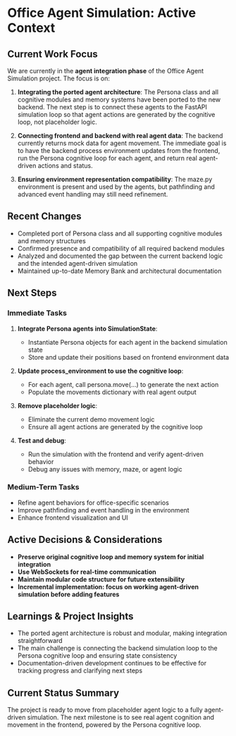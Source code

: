 # Office Agent Simulation: Active Context

## Current Work Focus

We are currently in the **agent integration phase** of the Office Agent Simulation project. The focus is on:

1. **Integrating the ported agent architecture**: The Persona class and all cognitive modules and memory systems have been ported to the new backend. The next step is to connect these agents to the FastAPI simulation loop so that agent actions are generated by the cognitive loop, not placeholder logic.

2. **Connecting frontend and backend with real agent data**: The backend currently returns mock data for agent movement. The immediate goal is to have the backend process environment updates from the frontend, run the Persona cognitive loop for each agent, and return real agent-driven actions and status.

3. **Ensuring environment representation compatibility**: The maze.py environment is present and used by the agents, but pathfinding and advanced event handling may still need refinement.

## Recent Changes

- Completed port of Persona class and all supporting cognitive modules and memory structures
- Confirmed presence and compatibility of all required backend modules
- Analyzed and documented the gap between the current backend logic and the intended agent-driven simulation
- Maintained up-to-date Memory Bank and architectural documentation

## Next Steps

### Immediate Tasks

1. **Integrate Persona agents into SimulationState**:
   - Instantiate Persona objects for each agent in the backend simulation state
   - Store and update their positions based on frontend environment data

2. **Update process_environment to use the cognitive loop**:
   - For each agent, call persona.move(...) to generate the next action
   - Populate the movements dictionary with real agent output

3. **Remove placeholder logic**:
   - Eliminate the current demo movement logic
   - Ensure all agent actions are generated by the cognitive loop

4. **Test and debug**:
   - Run the simulation with the frontend and verify agent-driven behavior
   - Debug any issues with memory, maze, or agent logic

### Medium-Term Tasks

- Refine agent behaviors for office-specific scenarios
- Improve pathfinding and event handling in the environment
- Enhance frontend visualization and UI

## Active Decisions & Considerations

- **Preserve original cognitive loop and memory system for initial integration**
- **Use WebSockets for real-time communication**
- **Maintain modular code structure for future extensibility**
- **Incremental implementation: focus on working agent-driven simulation before adding features**

## Learnings & Project Insights

- The ported agent architecture is robust and modular, making integration straightforward
- The main challenge is connecting the backend simulation loop to the Persona cognitive loop and ensuring state consistency
- Documentation-driven development continues to be effective for tracking progress and clarifying next steps

## Current Status Summary

The project is ready to move from placeholder agent logic to a fully agent-driven simulation. The next milestone is to see real agent cognition and movement in the frontend, powered by the Persona cognitive loop.
